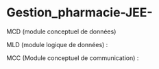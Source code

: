 # Gestion_pharmacie-JEE-

MCD (module conceptuel de données) 
 
MLD (module logique de données) :

MCC (Module conceptuel de communication) :  
